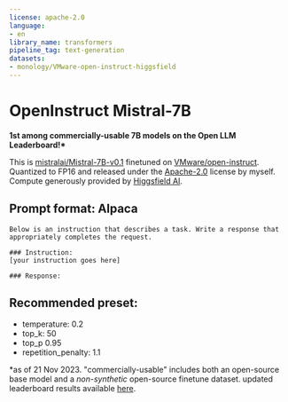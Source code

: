 ```yaml
---
license: apache-2.0
language:
- en
library_name: transformers
pipeline_tag: text-generation
datasets:
- monology/VMware-open-instruct-higgsfield
---
```


# OpenInstruct Mistral-7B
**1st among commercially-usable 7B models on the Open LLM Leaderboard!\***

This is [mistralai/Mistral-7B-v0.1](https://huggingface.co/mistralai/Mistral-7B-v0.1) finetuned on [VMware/open-instruct](https://huggingface.co/datasets/VMware/open-instruct).  
Quantized to FP16 and released under the [Apache-2.0](https://choosealicense.com/licenses/apache-2.0) license by myself.  
Compute generously provided by [Higgsfield AI](https://higgsfield.ai/model/655559e6b5777dab620095e0).  


## Prompt format: Alpaca
```
Below is an instruction that describes a task. Write a response that appropriately completes the request.

### Instruction:
[your instruction goes here]

### Response:
```

## Recommended preset:
- temperature: 0.2
- top_k: 50
- top_p 0.95
- repetition_penalty: 1.1

\*as of 21 Nov 2023. "commercially-usable" includes both an open-source base model and a *non-synthetic* open-source finetune dataset. updated leaderboard results available [here](https://huggingfaceh4-open-llm-leaderboard.hf.space).
